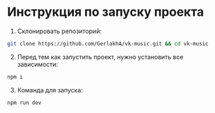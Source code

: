# Инструкция по запуску проекта

1. Склонировать репозиторий:

```bash
git clone https://github.com/GerlakhA/vk-music.git && cd vk-music
```

2. Перед тем как запустить проект, нужно установить все зависимости:

```bash
npm i
```

3. Команда для запуска:

```bash
npm run dev
```
